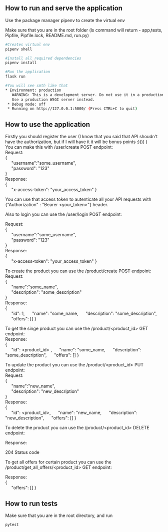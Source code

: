## How to run and serve the application 

Use the package manager pipenv to create the virtual env

Make sure that you are in the root folder (ls command will return - app,tests, Pipfile, Pipfile.lock, README.md, run.py)

```bash
#Creates virtual env
pipenv shell

#Install all required dependencies
pipenv install

#Run the application 
flask run 

#You will see smth like that
* Environment: production
   WARNING: This is a development server. Do not use it in a production deployment.
   Use a production WSGI server instead.
 * Debug mode: off
 * Running on http://127.0.0.1:5000/ (Press CTRL+C to quit)
```

## How to use the application 

Firstly you should register the user (I know that you said that API shoudn't have the authorization, but if I will have it it will be bonus points :)))) )<br>
You can make this with /user/create POST endpoint: <br>
Request:<br>
{<br>
&nbsp;&nbsp;&nbsp;&nbsp;&nbsp;"username":"some_username",<br>
&nbsp;&nbsp;&nbsp;&nbsp;&nbsp;"password": "123"<br>
}<br>
Response:<br>
{<br>
&nbsp;&nbsp;&nbsp;&nbsp;&nbsp;"x-access-token": "your_access_token"
}<br>

You can use that access token to autenticate all your API requests with {"Authorization" : "Bearer <your_token>"} header. <br>

Also to login you can use the /user/login POST endpoint: <br>

Request:<br>
{<br>
&nbsp;&nbsp;&nbsp;&nbsp;&nbsp;"username":"some_username",<br>
&nbsp;&nbsp;&nbsp;&nbsp;&nbsp;"password": "123"<br>
}<br>
Response:<br>
{<br>
&nbsp;&nbsp;&nbsp;&nbsp;&nbsp;"x-access-token": "your_access_token"
}<br>

To create the product you can use the /product/create POST endpoint: <br>
Request:<br>
{<br>
&nbsp;&nbsp;&nbsp;&nbsp;&nbsp;"name":"some_name",<br>
&nbsp;&nbsp;&nbsp;&nbsp;&nbsp;"description": "some_description"<br>
}<br>
Response:<br>
{<br>
&nbsp;&nbsp;&nbsp;&nbsp;&nbsp;"id": 1,
&nbsp;&nbsp;&nbsp;&nbsp;&nbsp;"name": "some_name,
&nbsp;&nbsp;&nbsp;&nbsp;&nbsp;"description": "some_description",
&nbsp;&nbsp;&nbsp;&nbsp;&nbsp;"offers": []
}<br>

To get the singe product you can use the /product/<product_id>  GET endpoint: <br>
Response:<br>
{<br>
&nbsp;&nbsp;&nbsp;&nbsp;&nbsp;"id": <product_id> ,
&nbsp;&nbsp;&nbsp;&nbsp;&nbsp;"name": "some_name,
&nbsp;&nbsp;&nbsp;&nbsp;&nbsp;"description": "some_description",
&nbsp;&nbsp;&nbsp;&nbsp;&nbsp;"offers": []
}<br>

To update the product you can use the /product/<product_id> PUT  endpoint: <br>
Request:<br>
{<br>
&nbsp;&nbsp;&nbsp;&nbsp;&nbsp;"name":"new_name",<br>
&nbsp;&nbsp;&nbsp;&nbsp;&nbsp;"description": "new_description"<br>
}<br>
Response:<br>
{<br>
&nbsp;&nbsp;&nbsp;&nbsp;&nbsp;"id": <product_id>,
&nbsp;&nbsp;&nbsp;&nbsp;&nbsp;"name": "new_name,
&nbsp;&nbsp;&nbsp;&nbsp;&nbsp;"description": "new_description",
&nbsp;&nbsp;&nbsp;&nbsp;&nbsp;"offers": []
}<br>

To delete the product you can use the /product/<product_id> DELETE  endpoint: <br>

Response:<br>

204 Status code <br>

To get all offers for certain product you can use the /product/get_all_offers/<product_id> GET  endpoint: <br>

Response:<br>
{<br>
&nbsp;&nbsp;&nbsp;&nbsp;&nbsp;"offers": []
}<br>

## How to run tests

Make sure that you are in the root directory, and run 

```bash
pytest
```